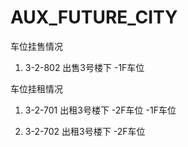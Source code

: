 # AUX_FUTURE_CITY
车位挂售情况

1. 3-2-802 出售3号楼下 -1F车位




车位挂租情况

1. 3-2-701 出租3号楼下 -2F车位 -1F车位

2. 3-2-702 出租3号楼下 -2F车位
